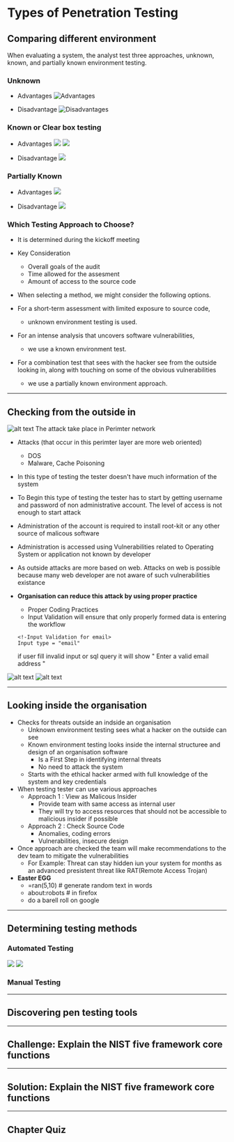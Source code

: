 # Types of Penetration Testing
## Comparing different environment
When evaluating a system, the analyst test three approaches, unknown, known, and partially known environment testing.
### Unknown
- Advantages
![Advantages](Images/Adv+Unkown.png)

- Disadvantage
![Disadvantages](Images/DisAdv+Unknown.png)


### Known or Clear box testing
- Advantages
![](Images/Known+Adv.png)
![](Images/known+Adv1.png)

- Disadvantage
![](Images/DisAdv+known.png)



### Partially Known
- Advantages
![](Images/Partially+Adv.png)

- Disadvantage
![](Images/Partially+DisAdv.png)



### Which Testing Approach to Choose?
- It is determined during the kickoff meeting
- Key Consideration
    - Overall goals of the audit
    - Time allowed for the assesment
    - Amount of access to the source code

- When selecting a method, we might consider the following options. 
- For a short-term assessment with limited exposure to source code, 
    - unknown environment testing is used. 
- For an intense analysis that uncovers software vulnerabilities, 
    - we use a known environment test. 
- For a combination test that sees with the hacker see from the outside looking in, along with touching on some of the obvious vulnerabilities 
    - we use a partially known environment approach.
___
## Checking from the outside in
![alt text](Images/LAN+Perimeter+Internet.png)
The attack take place in Perimter network
- Attacks (that occur in this perimter layer are more web oriented)
    - DOS
    - Malware, Cache Poisoning
- In this type of testing the tester doesn't have much information of the system
- To Begin this type of testing the tester has to start by getting username and password of non administrative account. The level of access is not enough to start attack
- Administration of the account is required to install root-kit or any other source of malicous software 
- Administration is accessed using Vulnerabilities related to Operating System or application not known by developer
- As outside attacks are more based on web. Attacks on web is possible because many web developer are not aware of such vulnerabilities existance
- **Organisation can reduce this attack by using proper practice**
    - Proper Coding Practices
    - Input Validation will ensure that only properly formed data is entering the workflow
        
    ```
    <!-Input Validation for email>
    Input type = "email"
    ```
    if user fill invalid input or sql query it will show
    " Enter a valid email address "

![alt text](Images/Adv+Outside+in.png)
![alt text](Images/DisAdv+outside+in.png)

___
## Looking inside the organisation
- Checks for threats outside an indside an organisation
    - Unknown environment testing sees what a hacker on the outside can see
    - Known environment testing looks inside the internal structuree and design of an organisation software
        - Is a First Step in identifying internal threats
        - No need to attack the system
    - Starts with the ethical hacker armed with full knowledge of the system and key credentials
- When testing tester can use various approaches
    - Approach 1 : View as Malicous Insider
        - Provide team with same access as internal user
        - They will try to access resources that should not be accessible to malicious insider if possible
    - Approach 2 : Check Source Code
        - Anomalies, coding errors
        - Vulnerabilities, insecure design
- Once approach are checked the team will make recommendations to the dev team to mitigate the vulnerabilities
    - For Example: Threat can stay hidden iun your system for months as an advanced presistent threat
    like RAT(Remote Access Trojan)
- **Easter EGG**
    - =ran(5,10) # generate random text in words
    - about:robots # in firefox
    - do a barell roll on google

___
## Determining testing methods
### Automated Testing
![](Images/Autonmated+tools.png)
![](Images/Automated+tools2.png)
### Manual Testing

___
## Discovering pen testing tools
___
## Challenge: Explain the NIST five framework core functions
___
## Solution: Explain the NIST five framework core functions
___
## Chapter Quiz